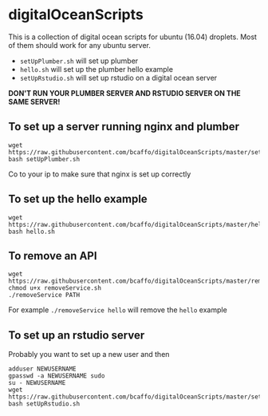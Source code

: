 # digitalOceanScripts

This is a collection of digital ocean scripts for ubuntu (16.04) droplets. Most of them should work for any ubuntu server.

- `setUpPlumber.sh` will set up plumber 
- `hello.sh` will set up the plumber hello example
- `setUpRstudio.sh` will set up rstudio on a digital ocean server

**DON'T RUN YOUR PLUMBER SERVER AND RSTUDIO SERVER ON THE SAME SERVER!**

## To set up a server running nginx and plumber

```
wget https://raw.githubusercontent.com/bcaffo/digitalOceanScripts/master/setUpPlumber.sh
bash setUpPlumber.sh
```

Co to your ip to make sure that nginx is set up correctly

## To set up the hello example 

```
wget https://raw.githubusercontent.com/bcaffo/digitalOceanScripts/master/hello.sh
bash hello.sh
```

## To remove an API
```
wget https://raw.githubusercontent.com/bcaffo/digitalOceanScripts/master/removeService.sh
chmod u+x removeService.sh
./removeService PATH
```
For example `./removeService hello` will remove the `hello` example

## To set up an rstudio server 
Probably you want to set up a new user and then 
```
adduser NEWUSERNAME
gpasswd -a NEWUSERNAME sudo
su - NEWUSERNAME
wget https://raw.githubusercontent.com/bcaffo/digitalOceanScripts/master/setUpRstudio.sh
bash setUpRstudio.sh
```



